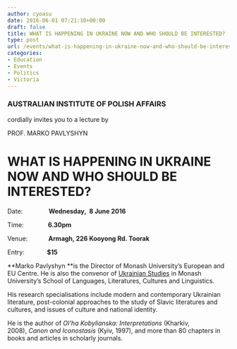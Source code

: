 ```yaml
---
author: cyoasu
date: 2016-06-01 07:21:10+00:00
draft: false
title: WHAT IS HAPPENING IN UKRAINE NOW AND WHO SHOULD BE INTERESTED?
type: post
url: /events/what-is-happening-in-ukraine-now-and-who-should-be-interested/
categories:
- Education
- Events
- Politics
- Victoria
---
```


### **AUSTRALIAN INSTITUTE OF POLISH AFFAIRS**




cordially invites you to a lecture by




PROF. MARKO PAVLYSHYN





# **WHAT IS HAPPENING IN UKRAINE NOW AND WHO SHOULD BE INTERESTED?**


Date:               **Wednesday,  8 June 2016**

Time:              **6.30pm**

Venue:            **Armagh, 226 Kooyong Rd. Toorak**

Entry:             **$15**

**Marko Pavlyshyn **is the Director of Monash University’s European and EU Centre. He is also the convenor of [Ukrainian Studies](http://www.arts.monash.edu.au/ukrainian/index.php) in Monash University’s School of Languages, Literatures, Cultures and Linguistics.

His research specialisations include modern and contemporary Ukrainian literature, post-colonial approaches to the study of Slavic literatures and cultures, and issues of culture and national identity.

He is the author of _Ol’ha Kobylianska: Interpretations_ (Kharkiv, 2008), _Canon and Iconostasis_ (Kyiv, 1997), and more than 80 chapters in books and articles in scholarly journals.
